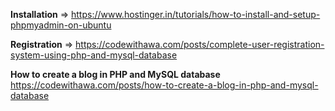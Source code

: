 **Installation** => https://www.hostinger.in/tutorials/how-to-install-and-setup-phpmyadmin-on-ubuntu

**Registration** =>  https://codewithawa.com/posts/complete-user-registration-system-using-php-and-mysql-database

**How to create a blog in PHP and MySQL database** https://codewithawa.com/posts/how-to-create-a-blog-in-php-and-mysql-database
